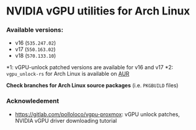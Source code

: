 # NVIDIA vGPU utilities for Arch Linux

### Available versions:

- v16 (`535.247.02`)
- v17 (`550.163.02`)
- v18 (`570.133.10`)

\*1: vGPU-unlock patched versions are available for v16 and v17
\*2: `vgpu_unlock-rs` for Arch Linux is available on [AUR](https://aur.archlinux.org/packages/vgpu_unlock-rs)

**Check branches for Arch Linux source packages** (i.e. `PKGBUILD` files)

### Acknowledement

- https://gitlab.com/polloloco/vgpu-proxmox: vGPU unlock patches, NVIDIA vGPU driver downloading tutorial
